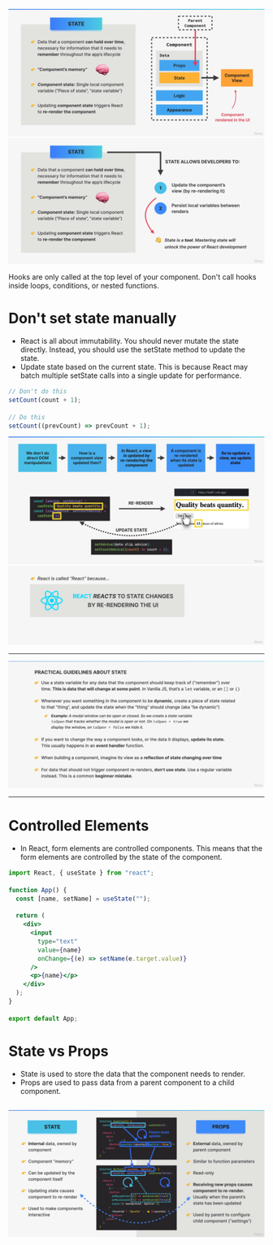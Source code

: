 ![alt text](image-1.png)
![alt text](image.png)

Hooks are only called at the top level of your component. Don't call hooks inside loops, conditions, or nested functions.

# Don't set state manually

- React is all about immutability. You should never mutate the state directly. Instead, you should use the setState method to update the state.
- Update state based on the current state. This is because React may batch multiple setState calls into a single update for performance.

```jsx
// Don't do this
setCount(count + 1);

// Do this
setCount((prevCount) => prevCount + 1);
```

![alt text](image-2.png)
![alt text](image-3.png)

---

![alt text](image-4.png)

---

# Controlled Elements

- In React, form elements are controlled components. This means that the form elements are controlled by the state of the component.

```jsx
import React, { useState } from "react";

function App() {
  const [name, setName] = useState("");

  return (
    <div>
      <input
        type="text"
        value={name}
        onChange={(e) => setName(e.target.value)}
      />
      <p>{name}</p>
    </div>
  );
}

export default App;
```

# State vs Props

- State is used to store the data that the component needs to render.
- Props are used to pass data from a parent component to a child component.

## ![alt text](image-5.png)
